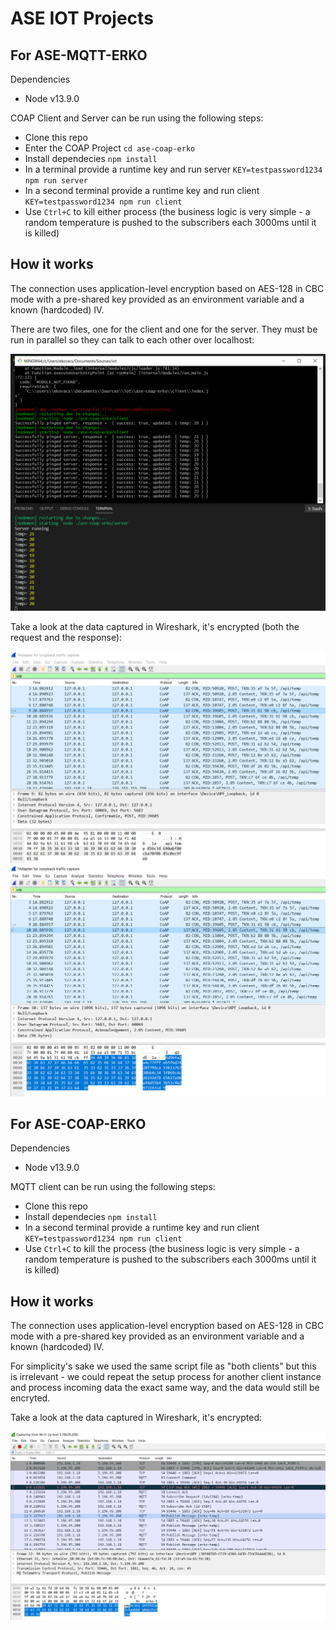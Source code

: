 # ASE IOT Projects

## For ASE-MQTT-ERKO
Dependencies
 - Node v13.9.0

 COAP Client and Server can be run using the following steps:
 - Clone this repo
 - Enter the COAP Project `cd ase-coap-erko`
 - Install dependecies `npm install`
 - In a terminal provide a runtime key and run server `KEY=testpassword1234 npm run server`
 - In a second terminal provide a runtime key and run client `KEY=testpassword1234 npm run client`
 - Use `Ctrl+C` to kill either process (the business logic is very simple - a random temperature is pushed to the subscribers each 3000ms until it is killed)

## How it works
The connection uses application-level encryption based on AES-128 in CBC mode with a pre-shared key provided as an environment variable and a known (hardcoded) IV. 

There are two files, one for the client and one for the server. They must be run in parallel so they can talk to each other over localhost:

![coap-encrypted](./media/client-server.PNG)

Take a look at the data captured in Wireshark, it's encrypted (both the request and the response):

![coap-encrypted](./media/coap-image-1.PNG)
![coap-encrypted](./media/coap-image-2.PNG)

## For ASE-COAP-ERKO
Dependencies
 - Node v13.9.0
 
MQTT client can be run using the following steps:
 - Clone this repo
 - Install dependecies `npm install`
 - In a second terminal provide a runtime key and run client `KEY=testpassword1234 npm run client`
 - Use `Ctrl+C` to kill the process (the business logic is very simple - a random temperature is pushed to the subscribers each 3000ms until it is killed)

## How it works
The connection uses application-level encryption based on AES-128 in CBC mode with a pre-shared key provided as an environment variable and a known (hardcoded) IV. 

For simplicity's sake we used the same script file as "both clients" but this is irrelevant - we could repeat the setup process for another client instance and process incoming data the exact same way, and the data would still be encryted. 

Take a look at the data captured in Wireshark, it's encrypted:

![mqtt-encrypted](./media/mqtt-image-2.PNG)
